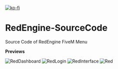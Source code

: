 [![ko-fi](https://ko-fi.com/img/githubbutton_sm.svg)](https://ko-fi.com/P5P4BYANU)
# RedEngine-SourceCode
Source Code of RedEngine FiveM Menu


**Previews**



![RedDashboard](https://user-images.githubusercontent.com/69429581/161441488-21b705d0-e204-4612-aa3e-4fd7645ae029.PNG)
![RedLogin](https://user-images.githubusercontent.com/69429581/161441490-90accda7-19af-4d26-a4cb-fdb1b629a7a7.PNG)
![RedInterface](https://user-images.githubusercontent.com/69429581/161441492-705d50f1-d982-4c02-a183-f4f72d9d1bd5.PNG)
![Red](https://user-images.githubusercontent.com/69429581/161441496-2e0ff980-1417-442e-9047-ceb9d6bd2ddf.PNG)
